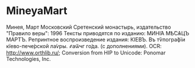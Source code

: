 # MineyaMart

Минея, Март
Московский Сретенский монастырь, издательство  "Правило веры": 1996
Тексты приводятся по изданию: МИНІ́А МѢ́СѦЦЪ МА́РТЪ. Репринтное воспроизведение  издания: КІ́ЕВЪ. Въ тѷпогра́фїи кїево-пече́рской ла́ѵры.  ҂аѿчг го́да. (с дополнениями). OCR: http://www.orthlib.ru/; Conversion from HIP to Unicode: Ponomar Technologies, Inc.
